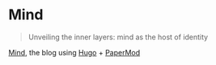 # Mind

> Unveiling the inner layers: mind as the host of identity

[Mind](https://saurav9878.github.io/mind/), the blog using [Hugo](https://gohugo.io/) + [PaperMod](https://jamstackthemes.dev/theme/hugo-papermod/)
